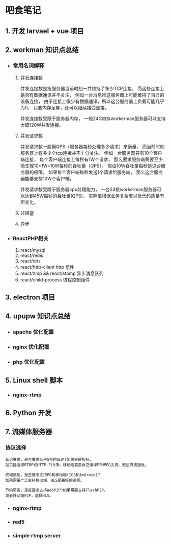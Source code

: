 # 吧食笔记

## 1. 开发 larvael + vue 项目

## 2. workman 知识点总结

- ### 常用名词解释

    1. 并发连接数  
    
        并发连接数是指服务器当前时刻一共维持了多少TCP连接，
        而这些连接上是否有数据通讯并不关注，
        例如一台消息推送服务器上可能维持了百万的设备连接，
        由于连接上很少有数据通讯，所以这台服务器上负载可能几乎为0，
        只要内存足够，还可以继续接受连接。
        
        并发连接数受限于服务器内存，
        一般24G内存workerman服务器可以支持大概120W并发连接。

    2. 并发请求数
    
        并发请求数一般用QPS（服务器每秒处理多少请求）来衡量，
        而当前时刻服务器上有多少个tcp连接并不十分关注。
        例如一台服务器只有10个客户端连接，
        每个客户端连接上每秒有1W个请求，
        那么要求服务端需要至少能支撑10*1W=10W每秒的吞吐量（QPS）。
        假设10W吞吐量每秒是这台服务器的极限，
        如果每个客户端每秒发送1个请求给服务端，
        那么这台服务器能够支撑10W个客户端。
        
        并发请求数受限于服务器cpu处理能力，
        一台24核workerman服务器可以达到45W每秒的吞吐量(QPS)，
        实际值根据业务复杂度以及代码质量有所变化。
    
    3. 非阻塞
    
    4. 异步
        
        
        
- ### ReactPHP相关
    1. react/mysql
    1. react/redis
    1. react/dns  
    1. react/http-client        http 组件
    1. react/zmp && react/stomp 异步消息队列
    1. react/child-process      进程控制组件

## 3. electron 项目

## 4. upupw 知识点总结  
    
 - ### apache 优化配置
 - ### nginx 优化配置
 - ### php 优化配置
 
## 5. Linux shell 脚本
 - ### nginx-rtmp

## 6. Python 开发

## 7. 流媒体服务器

### 协议选择
 
    延迟要求，是否要求低于5秒的延迟?如果是硬指标，
    就只能选择RTMP或HTTP-FLV流。移动端需要自己编译FFMPEG支持，无法直接播放。
    
    终端适配，是否要求支持PC和移动端(IOS和Android)?
    如果需要广泛支持移动端，HLS是最好的选择。
    
    节约带宽，是否要求支持WebP2P?如果需要支持FlashP2P，
    或者移动端P2P，选择HLS。
 
 - ### nginx-rtmp
 - ### red5
 - ### simple rtmp server
 
 